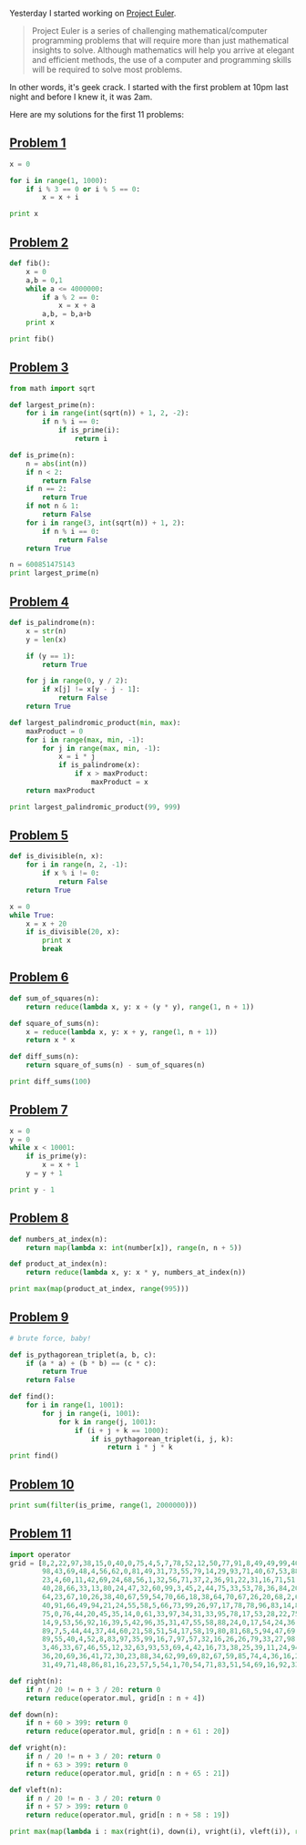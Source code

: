 Yesterday I started working on [Project Euler](http://projecteuler.net/).

> Project Euler is a series of challenging mathematical/computer programming problems that will require more than just mathematical insights to solve. Although mathematics will help you arrive at elegant and efficient methods, the use of a computer and programming skills will be required to solve most problems.

In other words, it's geek crack.  I started with the first problem at 10pm last night and before I knew it, it was 2am.

Here are my solutions for the first 11 problems:

## [Problem 1](http://projecteuler.net/index.php?section=problems&id=1)

```python
x = 0

for i in range(1, 1000):
    if i % 3 == 0 or i % 5 == 0:
        x = x + i

print x
```

## [Problem 2](http://projecteuler.net/index.php?section=problems&id=2)

```python
def fib():
    x = 0
    a,b = 0,1
    while a <= 4000000:
        if a % 2 == 0:
            x = x + a
        a,b, = b,a+b
    print x

print fib()
```

## [Problem 3](http://projecteuler.net/index.php?section=problems&id=3)

```python
from math import sqrt

def largest_prime(n):
    for i in range(int(sqrt(n)) + 1, 2, -2):
        if n % i == 0:
            if is_prime(i):
                return i

def is_prime(n):
    n = abs(int(n))
    if n < 2:
        return False
    if n == 2:
        return True
    if not n & 1:
        return False
    for i in range(3, int(sqrt(n)) + 1, 2):
        if n % i == 0:
            return False
    return True

n = 600851475143
print largest_prime(n)
```

## [Problem 4](http://projecteuler.net/index.php?section=problems&id=4)

```python
def is_palindrome(n):
    x = str(n)
    y = len(x)

    if (y == 1):
        return True

    for j in range(0, y / 2):
        if x[j] != x[y - j - 1]:
            return False
    return True

def largest_palindromic_product(min, max):
    maxProduct = 0
    for i in range(max, min, -1):
        for j in range(max, min, -1):
            x = i * j
            if is_palindrome(x):
                if x > maxProduct:
                    maxProduct = x
    return maxProduct

print largest_palindromic_product(99, 999)
```

## [Problem 5](http://projecteuler.net/index.php?section=problems&id=5)

```python
def is_divisible(n, x):
    for i in range(n, 2, -1):
        if x % i != 0:
            return False
    return True

x = 0
while True:
    x = x + 20
    if is_divisible(20, x):
        print x
        break
```

## [Problem 6](http://projecteuler.net/index.php?section=problems&id=6)

```python
def sum_of_squares(n):
    return reduce(lambda x, y: x + (y * y), range(1, n + 1))

def square_of_sums(n):
    x = reduce(lambda x, y: x + y, range(1, n + 1))
    return x * x

def diff_sums(n):
    return square_of_sums(n) - sum_of_squares(n)

print diff_sums(100)
```

## [Problem 7](http://projecteuler.net/index.php?section=problems&id=7)

```python
x = 0
y = 0
while x < 10001:
    if is_prime(y):
        x = x + 1
    y = y + 1

print y - 1
```

## [Problem 8](http://projecteuler.net/index.php?section=problems&id=8)

```python
def numbers_at_index(n):
    return map(lambda x: int(number[x]), range(n, n + 5))

def product_at_index(n):
    return reduce(lambda x, y: x * y, numbers_at_index(n))

print max(map(product_at_index, range(995)))
```

## [Problem 9](http://projecteuler.net/index.php?section=problems&id=9)

```python
# brute force, baby!

def is_pythagorean_triplet(a, b, c):
    if (a * a) + (b * b) == (c * c):
        return True
    return False

def find():
    for i in range(1, 1001):
        for j in range(i, 1001):
            for k in range(j, 1001):
                if (i + j + k == 1000):
                    if is_pythagorean_triplet(i, j, k):
                        return i * j * k
print find()
```

## [Problem 10](http://projecteuler.net/index.php?section=problems&id=10)

```python
print sum(filter(is_prime, range(1, 2000000)))
```


## [Problem 11](http://projecteuler.net/index.php?section=problems&id=11)

```python
import operator
grid = [8,2,22,97,38,15,0,40,0,75,4,5,7,78,52,12,50,77,91,8,49,49,99,40,17,81,18,57,60,87,17,40,
        98,43,69,48,4,56,62,0,81,49,31,73,55,79,14,29,93,71,40,67,53,88,30,3,49,13,36,65,52,70,95,
        23,4,60,11,42,69,24,68,56,1,32,56,71,37,2,36,91,22,31,16,71,51,67,63,89,41,92,36,54,22,40,
        40,28,66,33,13,80,24,47,32,60,99,3,45,2,44,75,33,53,78,36,84,20,35,17,12,50,32,98,81,28,
        64,23,67,10,26,38,40,67,59,54,70,66,18,38,64,70,67,26,20,68,2,62,12,20,95,63,94,39,63,8,
        40,91,66,49,94,21,24,55,58,5,66,73,99,26,97,17,78,78,96,83,14,88,34,89,63,72,21,36,23,9,
        75,0,76,44,20,45,35,14,0,61,33,97,34,31,33,95,78,17,53,28,22,75,31,67,15,94,3,80,4,62,16,
        14,9,53,56,92,16,39,5,42,96,35,31,47,55,58,88,24,0,17,54,24,36,29,85,57,86,56,0,48,35,71,
        89,7,5,44,44,37,44,60,21,58,51,54,17,58,19,80,81,68,5,94,47,69,28,73,92,13,86,52,17,77,4,
        89,55,40,4,52,8,83,97,35,99,16,7,97,57,32,16,26,26,79,33,27,98,66,88,36,68,87,57,62,20,72,
        3,46,33,67,46,55,12,32,63,93,53,69,4,42,16,73,38,25,39,11,24,94,72,18,8,46,29,32,40,62,76,
        36,20,69,36,41,72,30,23,88,34,62,99,69,82,67,59,85,74,4,36,16,20,73,35,29,78,31,90,1,74,
        31,49,71,48,86,81,16,23,57,5,54,1,70,54,71,83,51,54,69,16,92,33,48,61,43,52,1,89,19,67,48]

def right(n):
    if n / 20 != n + 3 / 20: return 0
    return reduce(operator.mul, grid[n : n + 4])

def down(n):
    if n + 60 > 399: return 0
    return reduce(operator.mul, grid[n : n + 61 : 20])

def vright(n):
    if n / 20 != n + 3 / 20: return 0
    if n + 63 > 399: return 0
    return reduce(operator.mul, grid[n : n + 65 : 21])

def vleft(n):
    if n / 20 != n - 3 / 20: return 0
    if n + 57 > 399: return 0
    return reduce(operator.mul, grid[n : n + 58 : 19])

print max(map(lambda i : max(right(i), down(i), vright(i), vleft(i)), range(400)))
```
